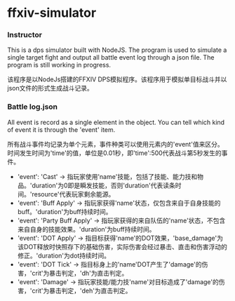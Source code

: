 ﻿# ffxiv-simulator

### Instructor

This is a dps simulator built with NodeJS. The program is used to simulate a single target fight and output all battle event log through a json file. The program is still working in progress.

该程序是以NodeJs搭建的FFXIV DPS模拟程序。该程序用于模拟单目标战斗并以json文件的形式生成战斗记录。

### Battle log.json

All event is record as a single element in the object. You can tell which kind of event it is through the 'event' item.

所有战斗事件均记录为单个元素，事件种类可以使用元素内的'event'值来区分。时间发生时间为'time'的值，单位是0.01秒，即'time':500代表战斗第5秒发生的事件。

* 'event': 'Cast' -> 指玩家使用'name'技能，包括了技能、能力技和物品。'duration'为0即是瞬发技能，否则'duration'代表读条时间。'resource'代表玩家剩余能源。
* 'event': 'Buff Apply' -> 指玩家获得'name'状态，仅包含来自于自身技能的buff。'duration'为buff持续时间。
* 'event': 'Party Buff Apply' -> 指玩家获得的来自队伍的'name'状态，不包含来自自身的技能效果。'duration'为buff持续时间。
* 'event': 'DOT Apply' -> 指目标获得'name'的DOT效果，'base_damage'为该DOT释放时快照存下的基础伤害，实际伤害会经过暴击、直击和伤害浮动的修正。'duration'为dot持续时间。
* 'event': 'DOT Tick' -> 指目标身上的'name'DOT产生了'damage'的伤害，'crit'为暴击判定，'dh'为直击判定。
* 'event': 'Damage' -> 指玩家技能/能力技'name'对目标造成了'damage'的伤害，'crit'为暴击判定，'deh'为直击判定。
